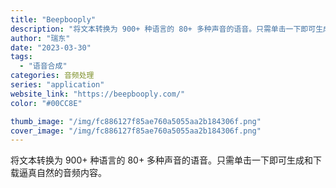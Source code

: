 ```yaml
---
title: "Beepbooply"
description: "将文本转换为 900+ 种语言的 80+ 多种声音的语音。只需单击一下即可生成和下载逼真自然的音频内容。"
author: "瑞东"
date: "2023-03-30"
tags:
  - "语音合成"
categories: 音频处理
series: "application"
website_link: "https://beepbooply.com/"
color: "#00CC8E"

thumb_image: "/img/fc886127f85ae760a5055aa2b184306f.png"
cover_image: "/img/fc886127f85ae760a5055aa2b184306f.png"
---
```


将文本转换为 900+ 种语言的 80+ 多种声音的语音。只需单击一下即可生成和下载逼真自然的音频内容。